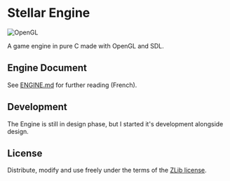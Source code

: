 #  Stellar Engine

![OpenGL](https://img.shields.io/badge/OpenGL-FFFFFF?style=for-the-badge&logo=OpenGL)

A game engine in pure C made with OpenGL and SDL.

## Engine Document

See [ENGINE.md](./ENGINE.md) for further reading (French).

## Development

The Engine is still in design phase, but I started it's development alongside design.

## License

Distribute, modify and use freely under the terms of the [ZLib license](./LICENSE).
